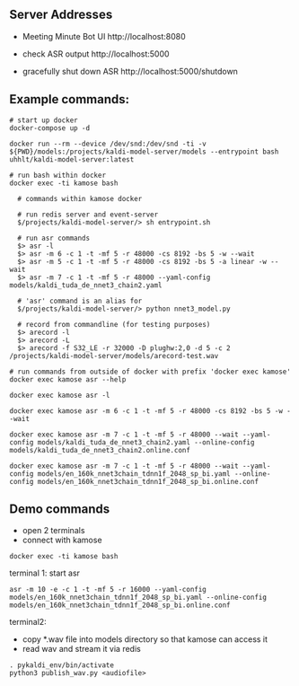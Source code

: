 ## Server Addresses

  - Meeting Minute Bot UI
    http://localhost:8080

  - check ASR output
    http://localhost:5000

  - gracefully shut down ASR
    http://localhost:5000/shutdown

## Example commands:

```shell
# start up docker
docker-compose up -d

docker run --rm --device /dev/snd:/dev/snd -ti -v ${PWD}/models:/projects/kaldi-model-server/models --entrypoint bash uhhlt/kaldi-model-server:latest

# run bash within docker
docker exec -ti kamose bash

  # commands within kamose docker

  # run redis server and event-server
  $/projects/kaldi-model-server/> sh entrypoint.sh

  # run asr commands
  $> asr -l
  $> asr -m 6 -c 1 -t -mf 5 -r 48000 -cs 8192 -bs 5 -w --wait
  $> asr -m 5 -c 1 -t -mf 5 -r 48000 -cs 8192 -bs 5 -a linear -w --wait
  $> asr -m 7 -c 1 -t -mf 5 -r 48000 --yaml-config models/kaldi_tuda_de_nnet3_chain2.yaml

  # 'asr' command is an alias for
  $/projects/kaldi-model-server/> python nnet3_model.py

  # record from commandline (for testing purposes)
  $> arecord -l
  $> arecord -L
  $> arecord -f S32_LE -r 32000 -D plughw:2,0 -d 5 -c 2 /projects/kaldi-model-server/models/arecord-test.wav

# run commands from outside of docker with prefix 'docker exec kamose'
docker exec kamose asr --help

docker exec kamose asr -l

docker exec kamose asr -m 6 -c 1 -t -mf 5 -r 48000 -cs 8192 -bs 5 -w --wait

docker exec kamose asr -m 7 -c 1 -t -mf 5 -r 48000 --wait --yaml-config models/kaldi_tuda_de_nnet3_chain2.yaml --online-config models/kaldi_tuda_de_nnet3_chain2.online.conf

docker exec kamose asr -m 7 -c 1 -t -mf 5 -r 48000 --wait --yaml-config models/en_160k_nnet3chain_tdnn1f_2048_sp_bi.yaml --online-config models/en_160k_nnet3chain_tdnn1f_2048_sp_bi.online.conf

```

## Demo commands

- open 2 terminals
- connect with kamose
```
docker exec -ti kamose bash
```

terminal 1: start asr
```
asr -m 10 -e -c 1 -t -mf 5 -r 16000 --yaml-config models/en_160k_nnet3chain_tdnn1f_2048_sp_bi.yaml --online-config models/en_160k_nnet3chain_tdnn1f_2048_sp_bi.online.conf
```

terminal2:
- copy *.wav file into models directory so that kamose can access it
- read wav and stream it via redis
```
. pykaldi_env/bin/activate
python3 publish_wav.py <audiofile>
```
